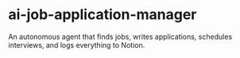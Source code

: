 # ai-job-application-manager
An autonomous agent that finds jobs, writes applications, schedules interviews, and logs everything to Notion.
